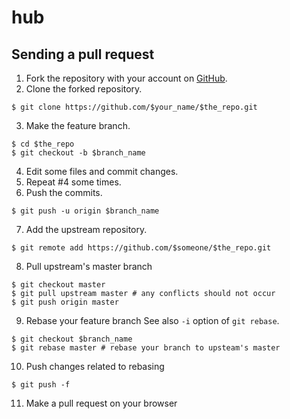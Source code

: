 # hub

## Sending a pull request

1. Fork the repository with your account on [GitHub](https://github.com).
2. Clone the forked repository.

  ```
  $ git clone https://github.com/$your_name/$the_repo.git
  ```

3. Make the feature branch.

  ```
  $ cd $the_repo
  $ git checkout -b $branch_name
  ```

4. Edit some files and commit changes.
5. Repeat #4 some times.
6. Push the commits.

  ```
  $ git push -u origin $branch_name
  ```

7. Add the upstream repository.

  ```
  $ git remote add https://github.com/$someone/$the_repo.git
  ```

8. Pull upstream's master branch

  ```
  $ git checkout master
  $ git pull upstream master # any conflicts should not occur
  $ git push origin master
  ```

9. Rebase your feature branch
  See also `-i` option of `git rebase`.

  ```
  $ git checkout $branch_name
  $ git rebase master # rebase your branch to upsteam's master
  ```

10. Push changes related to rebasing

  ```
  $ git push -f
  ```

11. Make a pull request on your browser
